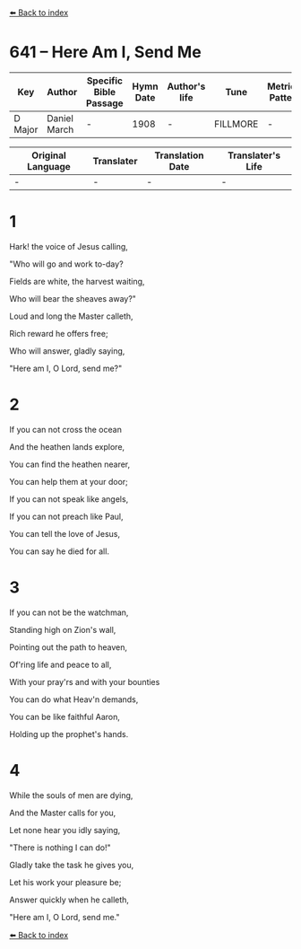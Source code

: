 [⬅️ Back to index](../README.md)

# 641 – Here Am I, Send Me

Key | Author   | Specific Bible Passage     |Hymn Date |Author's life |Tune |Metrical Pattern   |Composer/Source
-- | --------- | ---------------------------|----------|--------------|-----|-------------------|-------------  
D Major |Daniel March |- |1908 |- |FILLMORE |- |F. E. Belden

Original Language | Translater | Translation Date   | Translater's Life  
----------------- | --------- | --------------------|-------------     
\- |- |- |-




# 1

Hark!  the voice of Jesus calling,

"Who will go and work to-day?

Fields are white, the harvest waiting,

Who will bear the sheaves away?"

Loud and long the Master calleth,

Rich reward he offers free;

Who will answer, gladly saying,

"Here am I, O Lord, send me?"



# 2

If you can not cross the ocean

And the heathen lands explore,

You can find the heathen nearer,

You can help them at your door;

If you can not speak like angels,

If you can not preach like Paul,

You can tell the love of Jesus,

You can say he died for all.



# 3

If you can not be the watchman,

Standing high on Zion's wall,

Pointing out the path to heaven,

Of'ring life and peace to all,

With your pray'rs and with your bounties

You can do what Heav'n demands,

You can be like faithful Aaron,

Holding up the prophet's hands.



# 4

While the souls of men are dying,

And the Master calls for you,

Let none hear you idly saying,

"There is nothing I can do!"

Gladly take the task he gives you,

Let his work your pleasure be;

Answer quickly when he calleth,

"Here am I, O Lord, send me."



[⬅️ Back to index](../README.md)
